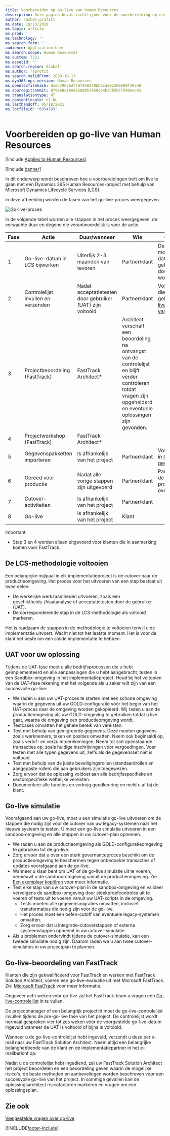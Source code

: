 ```yaml
---
title: Voorbereiden op go-live van Human Resources
description: Deze pagina bevat richtlijnen voor de voorbereiding op een go-live met Dynamics 365 Human Resources.
author: rachel-profitt
ms.date: 10/13/2020
ms.topic: article
ms.prod: ''
ms.technology: ''
ms.search.form: ''
audience: Application User
ms.search.scope: Human Resources
ms.custom: 7521
ms.assetid: ''
ms.search.region: Global
ms.author: raprofit
ms.search.validFrom: 2020-10-13
ms.dyn365.ops.version: Human Resources
ms.openlocfilehash: dcec7963bdf70f848249bb2ca5e2208e09f49548
ms.sourcegitcommit: 879ee8a10e6158885795dce4b3db5077540eec41
ms.translationtype: HT
ms.contentlocale: nl-NL
ms.lasthandoff: 05/18/2021
ms.locfileid: "6054783"
---
```

# <a name="prepare-for-human-resources-go-live"></a>Voorbereiden op go-live van Human Resources

[!include [Applies to Human Resources](../includes/applies-to-hr.md)]

[!include [banner](../includes/banner.md)]

In dit onderwerp wordt beschreven hoe u voorbereidingen treft om live te gaan met een Dynamics 365 Human Resources-project met behulp van Microsoft Dynamics Lifecycle Services (LCS). 

In deze afbeelding worden de fasen van het go-live-proces weergegeven. 

![Go-live-proces](./media/hr-admin-go-live-prepare-process.png)

In de volgende tabel worden alle stappen in het proces weergegeven, de verwachte duur en degene die verantwoordelijk is voor de actie.

| Fase | Actie | Duur/wanneer | Wie | Opmerkingen |
| --- | --- | --- | --- |--- |
| 1 | Go-live-datum in LCS bijwerken | Uiterlijk 2-3 maanden van tevoren | Partner/klant | De mijlpaaldatums moeten up-to-date worden gehouden en doorlopend worden bijgewerkt. |
| 2 | Controlelijst invullen en verzenden | Nadat acceptatietesten door gebruiker (UAT) zijn voltooid | Partner/klant | Volg de instructies die worden geleverd in [Go-live-beoordeling van FastTrack](hr-admin-go-live-prepare.md#fasttrack-go-live-assessment). |
| 3 | Projectbeoordeling (FastTrack) | FastTrack Architect* | Architect verschaft een beoordeling na ontvangst van de controlelijst en blijft verder controleren totdat vragen zijn opgehelderd en eventuele oplossingen zijn gevonden. |
| 4 | Projectworkshop (FastTrack) | FastTrack Architect* | |
| 5 | Gegevenspakketten importeren | Is afhankelijk van het project | Partner/klant | Volg de instructies in [Overzicht gegevensbeheer](../fin-ops-core/dev-itpro/data-entities/data-entities-data-packages.md).|
| 6 | Gereed voor productie | Nadat alle vorige stappen zijn uitgevoerd | Partner/klant | Partner/klant kan de controle over de productieomgeving overnemen.|
| 7 | Cutover-activiteiten | Is afhankelijk van het project | Partner/klant | |
| 8 | Go-live | Is afhankelijk van het project | Klant | |

> [!IMPORTANT]
> * Stap 3 en 4 worden alleen uitgevoerd voor klanten die in aanmerking komen voor FastTrack.

## <a name="completing-the-lcs-methodology"></a>De LCS-methodologie voltooien

Een belangrijke mijlpaal in elk implementatieproject is de cutover naar de productieomgeving. Het proces voor het uitvoeren van een stap bestaat uit twee delen: 

- De werkelijke werkzaamheden uitvoeren, zoals een geschiktheids-/hiaatanalyse of acceptatietesten door de gebruiker (UAT). 
- De corresponderende stap in de LCS-methodologie als voltooid markeren. 

Het is raadzaam de stappen in de methodologie te voltooien terwijl u de implementatie uitvoert. Wacht niet tot het laatste moment. Het is voor de klant het beste om een solide implementatie te hebben. 

## <a name="uat-for-your-solution"></a>UAT voor uw oplossing

Tijdens de UAT-fase moet u alle bedrijfsprocessen die u hebt geïmplementeerd en alle aanpassingen die u hebt aangebracht, testen in een Sandbox-omgeving in het implementatieproject. Houd bij het voltooien van de UAT-fase rekening met het volgende als u zeker wilt zijn van een succesvolle go-live: 

- We raden u aan uw UAT-proces te starten met een schone omgeving waarin de gegevens uit uw GOLD-configuratie vóór het begin van het UAT-proces naar de omgeving worden gekopieerd. Wij raden u aan de productieomgeving als uw GOLD-omgeving te gebruiken totdat u live gaat, waarna de omgeving een productieomgeving wordt.
- Testcases omvatten het gehele bereik van vereisten. 
- Test met behulp van gemigreerde gegevens. Deze moeten gegevens zoals werknemers, taken en posities omvatten. Neem ook beginsaldi op, zoals verlof- en verzuimtoerekeningen. Neem tot slot openstaande transacties op, zoals huidige inschrijvingen voor vergoedingen. Voer testen met alle typen gegevens uit, zelfs als de gegevensset niet is voltooid. 
- Test met behulp van de juiste beveiligingsrollen (standaardrollen en aangepaste rollen) die aan gebruikers zijn toegewezen. 
- Zorg ervoor dat de oplossing voldoet aan alle bedrijfsspecifieke en sectorspecifieke wettelijke vereisten. 
- Documenteer alle functies en verkrijg goedkeuring en meld u af bij de klant. 

## <a name="mock-go-live"></a>Go-live simulatie

Voorafgaand aan uw go-live, moet u een simulatie go-live uitvoeren om de stappen die nodig zijn voor de cutover van uw legacy-systemen naar het nieuwe systeem te testen. U moet een go-live simulatie uitvoeren in een sandbox-omgeving en alle stappen in uw cutover-plan opnemen.

- We raden u aan de productieomgeving als GOLD-configuratieomgeving te gebruiken tot de go-live.
- Zorg ervoor dat u over een sterk governanceproces beschikt om de productieomgeving te beschermen tegen onbedoelde transacties of updates voorafgaand aan de go-live.
- Wanneer u klaar bent om UAT of de go-live simulatie uit te voeren, vernieuwt u de sandbox-omgeving vanuit de productieomgeving. Zie [Een exemplaar kopiëren](hr-admin-setup-copy-instance.md) voor meer informatie.
- Test elke stap van uw cutover-plan in de sandbox-omgeving en valideer vervolgens de sandbox-omgeving door steekproefcontroles uit te voeren of tests uit te voeren vanuit uw UAT-scripts in de omgeving.
  - Tests moeten alle gegevensmigraties omvatten, inclusief transformaties die nodig zijn voor de go-live.
  - Het proces moet een oefen-cutoff van eventuele legacy-systemen omvatten.
  - Zorg ervoor dat u integratie-cutoverstappen of externe systeemstappen opneemt in uw cutover-simulatie.
- Als u problemen ondervindt tijdens de cutover-simulatie, kan een tweede simulatie nodig zijn. Daarom raden we u aan twee cutover-simulaties in uw projectplan te plannen.

## <a name="fasttrack-go-live-assessment"></a>Go-live-beoordeling van FastTrack

Klanten die zijn gekwalificeerd voor FastTrack en werken met FastTrack Solution Architect, voeren een go-live-evaluatie uit met Microsoft FastTrack. Zie  [Microsoft FastTrack](/dynamics365/fasttrack/) voor meer informatie. 

Ongeveer acht weken vóór go-live zal het FastTrack-team u vragen een [Go-live-controlelijst](https://go.microsoft.com/fwlink/?linkid=2146013) in te vullen.

De projectmanager of een belangrijk projectlid moet de go-live-controlelijst invullen tijdens de pre-go-live fase van het project. De controlelijst wordt normaal gesproken vier tot zes weken vóór de voorgestelde go-live-datum ingevuld wanneer de UAT is voltooid of bijna is voltooid. 

Wanneer u de go-live-controlelijst hebt ingevuld, verzendt u deze per e-mail naar uw FastTrack Solution Architect. Neem altijd een belangrijke belanghebbende van de klant en de implementatiepartner in het e-mailbericht op. 

Nadat u de controlelijst hebt ingediend, zal uw FastTrack Solution Architect het project beoordelen en een beoordeling geven waarin de mogelijke risico's, de beste methoden en aanbevelingen worden beschreven voor een succesvolle go-live van het project. In sommige gevallen kan de oplossingsarchitect risicofactoren markeren en vragen om een oplossingsplan. 

## <a name="see-also"></a>Zie ook

[Veelgestelde vragen over go-live](hr-admin-go-live-faq.md)


[!INCLUDE[footer-include](../includes/footer-banner.md)]
